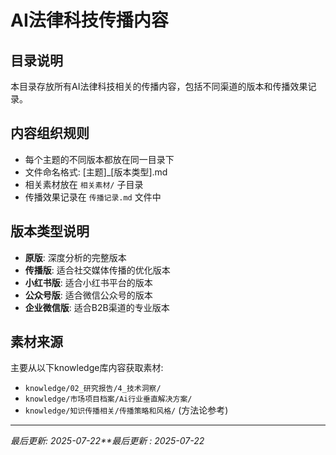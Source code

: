 # AI法律科技传播内容

## 目录说明
本目录存放所有AI法律科技相关的传播内容，包括不同渠道的版本和传播效果记录。

## 内容组织规则
- 每个主题的不同版本都放在同一目录下
- 文件命名格式: [主题]_[版本类型].md
- 相关素材放在 `相关素材/` 子目录
- 传播效果记录在 `传播记录.md` 文件中

## 版本类型说明
- **原版**: 深度分析的完整版本
- **传播版**: 适合社交媒体传播的优化版本
- **小红书版**: 适合小红书平台的版本
- **公众号版**: 适合微信公众号的版本
- **企业微信版**: 适合B2B渠道的专业版本

## 素材来源
主要从以下knowledge库内容获取素材:
- `knowledge/02_研究报告/4_技术洞察/`
- `knowledge/市场项目档案/Ai行业垂直解决方案/`
- `knowledge/知识传播相关/传播策略和风格/` (方法论参考)

---
*最后更新: 2025-07-22**最后更新
: 2025-07-22*